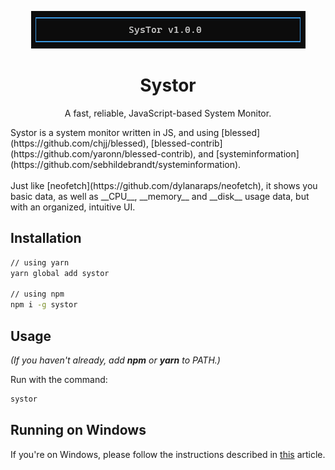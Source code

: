<p align="center">
	<img alt="Logo" src="./.github/systor.png">
</p>

<h1 align="center">Systor</h1>
<p align="center">A fast, reliable, JavaScript-based System Monitor.</p>
Systor is a system monitor written in JS, and using [blessed](https://github.com/chjj/blessed), [blessed-contrib](https://github.com/yaronn/blessed-contrib), and [systeminformation](https://github.com/sebhildebrandt/systeminformation).
<br />
<br />
Just like [neofetch](https://github.com/dylanaraps/neofetch), it shows you basic data, as well as __CPU__, __memory__ and __disk__ usage data, but with an organized, intuitive UI.

## Installation

```bash
// using yarn
yarn global add systor

// using npm
npm i -g systor
```

## Usage
*(If you haven't already, add __npm__ or __yarn__ to PATH.)*



Run with the command:

```bash
systor
```



## Running on Windows

If you're on Windows, please follow the instructions described in [this](http://webservices20.blogspot.com/2015/04/running-terminal-dashboards-on-windows.html) article.

